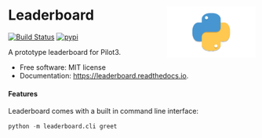 <h1>Leaderboard<img src='https://github.com/yngtodd/leaderboard/blob/main/img/snek.png' align='right' width='180' height='104'></h1>




[![Build Status](https://travis-ci.com/yngtodd/leaderboard.svg?branch=master)](https://travis-ci.com/yngtodd/leaderboard)
[![pypi](https://img.shields.io/pypi/v/leaderboard.svg)](https://pypi.python.org/pypi/leaderboard)


A prototype leaderboard for Pilot3.


* Free software: MIT license
* Documentation: https://leaderboard.readthedocs.io.


#### Features

Leaderboard comes with a built in command line interface:

```python
python -m leaderboard.cli greet
```
